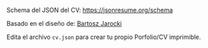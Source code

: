Schema del JSON del CV:
https://jsonresume.org/schema

Basado en el diseño de:
[Bartosz Jarocki](https://github.com/BartoszJarocki/cv)

Edita el archivo `cv.json` para crear tu propio Porfolio/CV imprimible.
